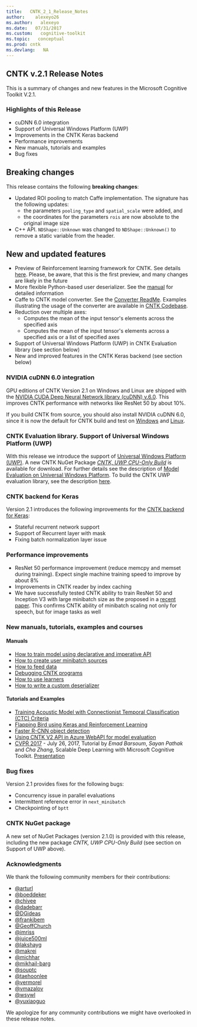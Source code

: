 ```yaml
---
title:   CNTK_2_1_Release_Notes
author:    alexeyo26
ms.author:   alexeyo
ms.date:   07/31/2017
ms.custom:   cognitive-toolkit
ms.topic:   conceptual
ms.prod: cntk
ms.devlang:   NA
---
```


## CNTK v.2.1 Release Notes

This is a summary of changes and new features in the Microsoft Cognitive Toolkit V.2.1.

### Highlights of this Release

* cuDNN 6.0 integration
* Support of Universal Windows Platform (UWP)
* Improvements in the CNTK Keras backend
* Performance improvements
* New manuals, tutorials and examples
* Bug fixes

## Breaking changes

This release contains the following **breaking changes**:

* Updated ROI pooling to match Caffe implementation. The signature has the following updates:
  * the parameters `pooling_type` and `spatial_scale` were added, and
  * the coordinates for the parameters `rois` are now absolute to the original image size
* C++ API. `NDShape::Unknown` was changed to `NDShape::Unknown()` to remove a static variable from the header.

## New and updated features

* Preview of Reinforcement learning framework for CNTK. See details [here](https://github.com/Microsoft/CNTK/tree/release/2.1/bindings/python/cntk/contrib/deeprl/README.md). Please, be aware, that this is the first preview, and many changes are likely in the future
* More flexible Python-based user deserializer. See the [manual](https://github.com/Microsoft/CNTK/tree/release/2.1/Manual/Manual_How_to_write_a_custom_deserializer.ipynb) for detailed information
* Caffe to CNTK model converter. See the [Converter ReadMe](https://github.com/Microsoft/CNTK/tree/release/2.1/bindings/python/cntk/contrib/crosstalkcaffe/README.md). Examples illustrating the usage of the converter are available in [CNTK Codebase](https://github.com/Microsoft/CNTK/tree/release/2.1/bindings/python/cntk/contrib/crosstalkcaffe/examples). 
* Reduction over multiple axes:
  * Computes the mean of the input tensor's elements across the specified axis
  * Computes the mean of the input tensor's elements across a specified axis or a list of specified axes 
* Support of Universal Windows Platform (UWP) in CNTK Evaluation library (see section below)
* New and improved features in the CNTK Keras backend (see section below)

### NVIDIA cuDNN 6.0 integration

GPU editions of CNTK Version 2.1 on Windows and Linux are shipped with the [NVIDIA CUDA Deep Neural Network library (cuDNN) v.6.0](https://developer.nvidia.com/cudnn). This improves CNTK performance with networks like ResNet 50 by about 10%.

If you build CNTK from source, you should also install NVIDIA cuDNN 6.0, since it is now the default for CNTK build and test on [Windows](/cognitive-toolkit/Setup-CNTK-on-Windows#cudnn) and [Linux](/cognitive-toolkit/Setup-CNTK-on-Linux#cudnn).

### CNTK Evaluation library. Support of Universal Windows Platform (UWP)

With this release we introduce the support of [Universal Windows Platform (UWP)](/windows/uwp/get-started/whats-a-uwp). A new CNTK NuGet Package *[CNTK, UWP CPU-Only Build](http://www.nuget.org/packages/CNTK.UWP.CPUOnly)* is available for download. For further details see the description of [Model Evaluation on Universal Windows Platform](/cognitive-toolkit/CNTK-Library-Evaluation-on-UWP). To build the CNTK UWP evaluation library, see the description [here](/cognitive-toolkit/Setup-UWP-Build-on-Windows).

### CNTK backend for Keras

Version 2.1 introduces the following improvements for the [CNTK backend for Keras](/cognitive-toolkit/Using-CNTK-with-Keras):

* Stateful recurrent network support
* Support of Recurrent layer with mask
* Fixing batch normalization layer issue

### Performance improvements

* ResNet 50 performance improvement (reduce memcpy and memset during training). Expect single machine training speed to improve by about 8%
* Improvements in CNTK reader by index caching
* We have successfully tested CNTK ability to train ResNet 50 and Inception V3 with large minibatch size as the proposed in a [recent paper](https://research.fb.com/publications/imagenet1kin1h/). This confirms CNTK ability of minibatch scaling not only for speech, but for image tasks as well

### New manuals, tutorials, examples and courses

#### Manuals

* [How to train model using declarative and imperative API](https://github.com/Microsoft/CNTK/tree/release/2.1/Manual/Manual_How_to_train_using_declarative_and_imperative_API.ipynb)
* [How to create user minibatch sources](https://github.com/Microsoft/CNTK/tree/release/2.1/Manual/Manual_How_to_create_user_minibatch_sources.ipynb)
* [How to feed data](https://github.com/Microsoft/CNTK/tree/release/2.1/Manual/Manual_How_to_feed_data.ipynb)
* [Debugging CNTK programs](https://github.com/Microsoft/CNTK/tree/release/2.1/Manual/Manual_How_to_debug.ipynb)
* [How to use learners](https://github.com/Microsoft/CNTK/tree/release/2.1/Manual/Manual_How_to_use_learners.ipynb)
* [How to write a custom deserializer](https://github.com/Microsoft/CNTK/tree/release/2.1/Manual/Manual_How_to_write_a_custom_deserializer.ipynb)

#### Tutorials and Examples

* [Training Acoustic Model with Connectionist Temporal Classification (CTC) Criteria](https://github.com/Microsoft/CNTK/tree/release/2.1/Tutorials/CNTK_208_Speech_Connectionist_Temporal_Classification.ipynb)
* [Flapping Bird using Keras and Reinforcement Learning](https://github.com/Microsoft/CNTK/tree/release/2.1/Examples/ReinforcementLearning/FlappingBirdWithKeras)
* [Faster R-CNN object detection](https://github.com/Microsoft/CNTK/tree/release/2.1/Examples/Image/Detection/FasterRCNN)
* [Using CNTK V2 API in Azure WebAPI for model evaluation](/cognitive-toolkit/Evaluate-a-model-in-an-Azure-WebApi)
* [CVPR 2017](http://cvpr2017.thecvf.com/program/tutorials) - July 26, 2017, Tutorial by *Emad Barsoum*, *Sayan Pathak* and *Cha Zhang*, Scalable Deep Learning with Microsoft Cognitive Toolkit. [Presentation](https://www.cntk.ai/Tutorials/CVPR2017/CVPR_2017_Tutorial_final.pdf)

### Bug fixes

Version 2.1 provides fixes for the following bugs:

* Concurrency issue in parallel evaluations
* Intermittent reference error in `next_minibatch`
* Checkpointing of `bptt`

### CNTK NuGet package

A new set of NuGet Packages (version 2.1.0) is provided with this release, including the new package *CNTK, UWP CPU-Only Build* (see section on Support of UWP above).

### Acknowledgments

We thank the following community members for their contributions:

* [@arturl](https://github.com/arturl)
* [@boeddeker](https://github.com/boeddeker)
* [@chivee](https://github.com/chivee)
* [@dadebarr](https://github.com/dadebarr)
* [@DGideas](https://github.com/dgideas)
* [@frankibem](https://github.com/frankibem)
* [@GeoffChurch](https://github.com/GeoffChurch)
* [@imriss](https://github.com/imriss)
* [@juice500ml](https://github.com/juice500ml)
* [@lakshayg](https://github.com/lakshayg)
* [@makrei](https://github.com/makrei)
* [@michhar](https://github.com/michhar)
* [@mikhail-barg](https://github.com/mikhail-barg)
* [@souptc](https://github.com/souptc)
* [@taehoonlee](https://github.com/taehoonlee)
* [@vermorel](https://github.com/vermorel)
* [@vmazalov](https://github.com/vmazalov)
* [@wsywl](https://github.com/wsywl)
* [@yuxiaoguo](https://github.com/yuxiaoguo)

We apologize for any community contributions we might have overlooked in these release notes.
